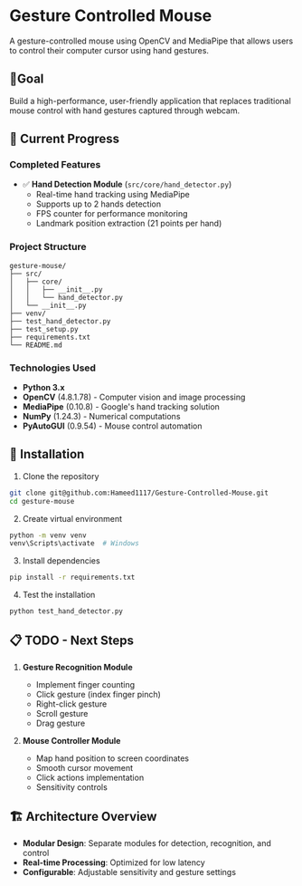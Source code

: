 # Gesture Controlled Mouse

A gesture-controlled mouse using OpenCV and MediaPipe that allows users to control their computer cursor using hand gestures.

## 🎯Goal
Build a high-performance, user-friendly application that replaces traditional mouse control with hand gestures captured through webcam.

## 🚀 Current Progress

### Completed Features
- ✅ **Hand Detection Module** (`src/core/hand_detector.py`)
  - Real-time hand tracking using MediaPipe
  - Supports up to 2 hands detection
  - FPS counter for performance monitoring
  - Landmark position extraction (21 points per hand)
  
### Project Structure
```
gesture-mouse/
├── src/
│   ├── core/
│   │   ├── __init__.py
│   │   └── hand_detector.py
│   └── __init__.py
├── venv/
├── test_hand_detector.py
├── test_setup.py
├── requirements.txt
└── README.md
```

### Technologies Used
- **Python 3.x**
- **OpenCV** (4.8.1.78) - Computer vision and image processing
- **MediaPipe** (0.10.8) - Google's hand tracking solution
- **NumPy** (1.24.3) - Numerical computations
- **PyAutoGUI** (0.9.54) - Mouse control automation

## 🔧 Installation

1. Clone the repository
```bash
git clone git@github.com:Hameed1117/Gesture-Controlled-Mouse.git
cd gesture-mouse
```

2. Create virtual environment
```bash
python -m venv venv
venv\Scripts\activate  # Windows
```

3. Install dependencies
```bash
pip install -r requirements.txt
```

4. Test the installation
```bash
python test_hand_detector.py
```

## 📋 TODO - Next Steps

1. **Gesture Recognition Module** 
   - Implement finger counting
   - Click gesture (index finger pinch)
   - Right-click gesture
   - Scroll gesture
   - Drag gesture

2. **Mouse Controller Module**
   - Map hand position to screen coordinates
   - Smooth cursor movement
   - Click actions implementation
   - Sensitivity controls


## 🏗️ Architecture Overview
- **Modular Design**: Separate modules for detection, recognition, and control
- **Real-time Processing**: Optimized for low latency
- **Configurable**: Adjustable sensitivity and gesture settings